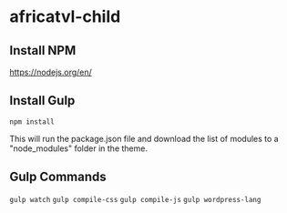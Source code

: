 # africatvl-child

## Install NPM
https://nodejs.org/en/

## Install Gulp
`npm install`

This will run the package.json file and download the list of modules to a "node_modules" folder in the theme.

## Gulp Commands
`gulp watch`
`gulp compile-css`
`gulp compile-js`
`gulp wordpress-lang`
